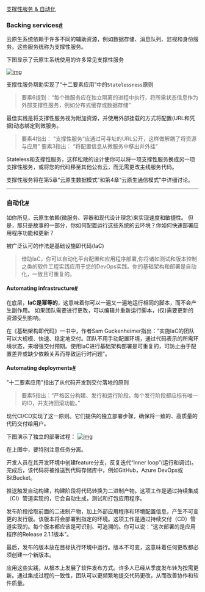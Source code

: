[支撑性服务 & 自动化](https://www.cnblogs.com/JulianHuang/p/14388972.html) 



### Backing services[#](https://www.cnblogs.com/JulianHuang/p/14388972.html#backing-services)

云原生系统依赖于许多不同的辅助资源，例如数据存储、消息队列、监视和身份服务。这些服务统称为支撑性服务。

下图显示了云原生系统使用的许多常见支撑性服务

[![img](https://docs.microsoft.com/en-us/dotnet/architecture/cloud-native/media/common-backing-services.png)](https://docs.microsoft.com/en-us/dotnet/architecture/cloud-native/media/common-backing-services.png)

支撑性服务帮助实现了“十二要素应用”中的`Statelessness`原则

> 要素6提到：“每个微服务应在独立隔离的进程中执行，将所需状态信息作为外部支撑性服务，例如分布式缓存或数据存储”

最佳实践是将支撑性服务视为附加资源，并使用外部挂载的方式将配置(URL和凭据)动态绑定到微服务。

> 要素4指出： “支撑性服务“应通过可寻址的URL公开，这样做解耦了将资源与应用”
>  要素3指出： “将配置信息从微服务中移出并外挂”

Stateless和支撑性服务，这样松散的设计使你可以将一项支撑性服务换成另一项支撑性服务，或将您的代码移至其他公有云，而无需更改主线服务代码。

支撑性服务将在第5章“云原生数据模式”和第4章“云原生通信模式”中详细讨论。

------

### 自动化[#](https://www.cnblogs.com/JulianHuang/p/14388972.html#自动化)

如你所见，云原生依赖(微服务、容器和现代设计理念)来实现速度和敏捷性。
 但是，那只是故事的一部分，你如何配置运行这些系统的云环境？你如何快速部署应用程序功能和更新？

被广泛认可的作法是基础设施即代码(IaC)

> 借助IaC，你可以自动化平台配置和应用程序部署,你将诸如测试和版本控制之类的软件工程实践应用于您的DevOps实践。你的基础架构和部署是自动化，一致且可重复的。

#### Automating infrastructure[#](https://www.cnblogs.com/JulianHuang/p/14388972.html#automating-infrastructure)

在底层，**IaC是幂等的**，这意味着你可以一遍又一遍地运行相同的脚本，而不会产生副作用。
 如果团队需要进行更改，可以编辑并重新运行脚本，(仅)需要更新的资源受到影响。

在《基础架构即代码》一书中，作者Sam  Guckenheimer指出：“实施IaC的团队可以大规模、快速、稳定地交付。团队不用手动配置环境，通过代码表示的所需环境状态，来增强交付预期。使用IaC进行基础架构部署是可重复的，可防止由于配置差异或缺少依赖关系而导致运行时问题”。

#### Automating deployments[#](https://www.cnblogs.com/JulianHuang/p/14388972.html#automating-deployments)

"十二要素应用"指出了从代码开发到交付落地的原则

> 要素5指出：“严格区分构建、发行和运行阶段。每个发行阶段都应标有唯一的ID，并支持回滚功能。”

现代CI/CD实现了这一原则。它们提供的独立部署步骤，确保将一致的、高质量的代码交付给用户。

下图演示了独立的部署过程：
 [![img](https://docs.microsoft.com/en-us/dotnet/architecture/cloud-native/media/build-release-run-pipeline.png)](https://docs.microsoft.com/en-us/dotnet/architecture/cloud-native/media/build-release-run-pipeline.png)

在上图中，要特别注意任务分离。

开发人员在其开发环境中创建feature分支，反复迭代“inner loop”(运行和调试)。
 完成后，该代码将被推送到代码存储库中，例如GitHub，Azure DevOps或BitBucket。

推送触发自动构建，构建阶段将代码转换为二进制产物。这项工作是通过持续集成（CI）管道实现的，它会自动生成，测试和打包应用程序。

发布阶段拾取前面的二进制产物，加上外部应用程序和环境配置信息，产生不可变更的发行版。该版本将会部署到指定的环境。这项工作是通过持续交付（CD）管道实现的。每个版本都应该是可识别、可追溯的。你可以说：“这次部署的是应用程序的Release 2.1.1版本”。

最后，发布的版本放在目标执行环境中运行。版本不可变，这意味着任何更改都必须创建一个新版本。

应用这些实践，从根本上发展了软件发布方式。许多人已经从季度发布转为按需更新。通过集成过程的一致性，团队可以更频繁地提交代码更改，从而改善协作和软件质量。